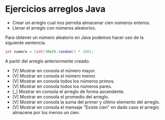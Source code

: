 # Ejercicios arreglos Java


* Crear un arreglo cual nos permita almacenar cien números enteros.
* Llenar el arreglo con números aleatorios.

Para obtener un número aleatorio en Java podemos hacer uso de la siguiente sentencia.

```java
int numero = (int)(Math.random() * 100);
```

A partir del arreglo anteriormente creado.

* [V] Mostrar en consola el número mayor.
* [V] Mostrar en consola el número menor.
* [V] Mostrar en consola todos los números primos.
* [V] Mostrar en consola todos los números pares.
* [\_] Mostrar en consola el arreglo de forma ascendente.
* [V] Mostrar en consola el promedio del arreglo.
* [V] Mostrar en consola la suma del primer y último elemento del arreglo.
* [V] Mostrar en consola el mensaje "Existe cien" en dado caso el arreglo almacene por los menos un cien.

